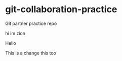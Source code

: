 # git-collaboration-practice
Git partner practice repo


hi im zion

Hello

This is a change
this too
